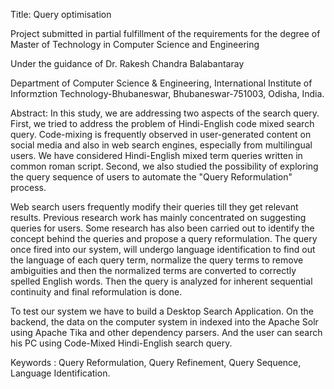 Title: Query optimisation

Project submitted in partial fulfillment of the requirements for the degree of Master of Technology in Computer Science and Engineering

Under the guidance of Dr. Rakesh Chandra Balabantaray

Department of Computer Science & Engineering, International Institute of Informztion Technology-Bhubaneswar, Bhubaneswar-751003, Odisha, India.

Abstract: In this study, we are addressing two aspects of the search query. First, we tried to address the problem of Hindi-English code mixed search query. Code-mixing is frequently observed in user-generated content on social media and also in web search engines, especially from multilingual users. We have considered Hindi-English mixed term queries written in common roman script. Second, we also studied the possibility of exploring the query sequence of users to automate the "Query Reformulation" process.

Web search users frequently modify their queries till they get relevant results. Previous research work has mainly concentrated on suggesting queries for users. Some research has also been carried out to identify the concept behind the queries and propose a query reformulation. The query once fired into our system, will undergo language identification to find out the language of each query term, normalize the query terms to remove ambiguities and then the normalized terms are converted to correctly spelled English words. Then the query is analyzed for inherent sequential continuity and final reformulation is done.

To test our system we have to build a Desktop Search Application. On the backend, the data on the computer system in indexed into the Apache Solr using Apache Tika and other dependency parsers. And the user can search his PC using Code-Mixed Hindi-English search query.

Keywords : Query Reformulation, Query Refinement, Query Sequence, Language Identification.
